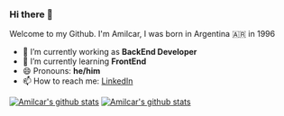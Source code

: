 ### Hi there 👋

Welcome to my Github. I'm Amilcar, I was born in Argentina 🇦🇷 in 1996

- 🔭 I’m currently working as **BackEnd Developer**
- 🌱 I’m currently learning **FrontEnd**
- 😄 Pronouns: **he/him**
- 📫 How to reach me: [LinkedIn](https://www.linkedin.com/in/amilcar-cattaneo/)

 
[![Amilcar's github stats](https://github-readme-stats.vercel.app/api?username=amilcarcattaneo&theme=default&show_icons=true&count_private=true)](https://github.com/anuraghazra/github-readme-stats)
[![Amilcar's github stats](https://github-readme-stats.vercel.app/api/top-langs?username=amilcarcattaneo&layout=compact&count_private=true)](https://github.com/anuraghazra/github-readme-stats)
